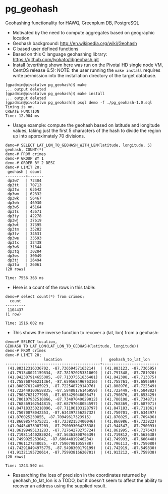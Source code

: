 # pg_geohash
Geohashing functionality for HAWQ, Greenplum DB, PostgreSQL

* Motivated by the need to compute aggregates based on geographic location
* Geohash background: http://en.wikipedia.org/wiki/Geohash
* C based user defined functions
* Based on this C language geohashing library: https://github.com/lyokato/libgeohash.git
* Install (everthing shown here was run on the Pivotal HD single node VM, CentOS release 6.5):
NOTE: the user running the `make install` requires write permission into the installation
directory of the target database.

```
[gpadmin@pivotalvm pg_geohash]$ make
... output deleted
[gpadmin@pivotalvm pg_geohash]$ make install
... output deleted
[gpadmin@pivotalvm pg_geohash]$ psql demo -f ./pg_geohash-1.0.sql
Timing is on.
CREATE FUNCTION
Time: 12.904 ms
```

* Usage example: compute the geohash based on latitude and longitude values, taking just
the first 5 characters of the hash to divide the region up into approximately 70 divisions.

```
demo=# SELECT LAT_LON_TO_GEOHASH_WITH_LEN(latitude, longitude, 5) geohash, COUNT(*)
demo-# FROM crimes
demo-# GROUP BY 1
demo-# ORDER BY 2 DESC
demo-# LIMIT 20;
 geohash | count
---------+-------
 dp3w7   | 72404
 dp3tt   | 70713
 dp3tw   | 63642
 dp3wm   | 62332
 dp3wk   | 56467
 dp3wh   | 46930
 dp3w5   | 45164
 dp3ts   | 43671
 dp3ty   | 42278
 dp3wj   | 37619
 dp3wt   | 37395
 dp3tm   | 35282
 dp3tv   | 34631
 dp3we   | 33593
 dp3tx   | 32438
 dp3w6   | 31644
 dp3tq   | 30284
 dp3ws   | 30049
 dp3tj   | 26494
 dp3tu   | 26061
(20 rows)

Time: 7556.363 ms
```
* Here is a count of the rows in this table:

```
demo=# select count(*) from crimes;
  count
---------
 1104437
(1 row)

Time: 1516.002 ms
```

* This shows the inverse function to recover a (lat, lon) from a geohash:

```
demo=# SELECT location, GEOHASH_TO_LAT_LON(LAT_LON_TO_GEOHASH(latitude, longitude))
demo-# FROM crimes
demo-# LIMIT 20;
                 location                 |   geohash_to_lat_lon
------------------------------------------+-------------------------
 (41.88312316336702, -87.73659457163214)  | (41.883123, -87.736595)
 (41.791348021159834, -87.78192025331069) | (41.791348, -87.781920)
 (41.842387914655085, -87.71337551836481) | (41.842388, -87.713375)
 (41.755760706231364, -87.65956849676316) | (41.755761, -87.659569)
 (41.80897612485923, -87.72254872914976)  | (41.808976, -87.722549)
 (41.722449100658835, -87.58488176146959) | (41.722449, -87.584882)
 (41.79087621277985, -87.65342904803647)  | (41.790876, -87.653429)
 (41.780107932510866, -87.73487049029012) | (41.780108, -87.734871)
 (41.768369162544815, -87.68797048054597) | (41.768369, -87.687971)
 (41.847183350218096, -87.71106103128797) | (41.847183, -87.711061)
 (41.75070078042353, -87.63439725625732)  | (41.750701, -87.634397)
 (41.876025230855, -87.70949617323915)    | (41.876025, -87.709496)
 (41.86698574675321, -87.72382153400046)  | (41.866986, -87.723822)
 (41.94454673907203, -87.79009306423538)  | (41.944547, -87.790093)
 (41.86199495131283, -87.72764278275724)  | (41.861995, -87.727643)
 (41.719811440283024, -87.5636380070539)  | (41.719812, -87.563638)
 (41.7499925263042, -87.60044819246234)   | (41.749993, -87.600448)
 (41.7961127248025, -87.75907981055788)   | (41.796113, -87.759080)
 (41.742918494975775, -87.5498300179199)  | (41.742919, -87.549830)
 (41.91321195720614, -87.75993816620701)  | (41.913212, -87.759938)
(20 rows)

Time: 1243.502 ms
```

* Researching the loss of precision in the coordinates returned by geohash_to_lat_lon is a TODO,
but it doesn't seem to affect the ability to recover an address using the supplied result.


